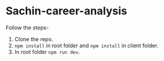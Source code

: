 # Sachin-career-analysis

Follow the steps-
1. Clone the repo.
2. `npm install` in root folder and `npm install` in client folder.
3. In root folder `npm run dev`.
